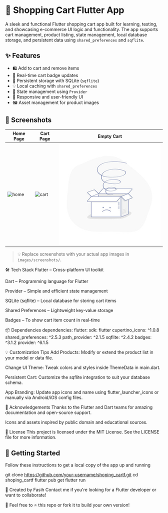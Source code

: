 # 🛒 Shopping Cart Flutter App

A sleek and functional Flutter shopping cart app built for learning, testing, and showcasing e-commerce UI logic and functionality. The app supports cart management, product listing, state management, local database storage, and persistent data using `shared_preferences` and `sqflite`.

## ✨ Features

- 🛍️ Add to cart and remove items
- 🧮 Real-time cart badge updates
- 💾 Persistent storage with SQLite (`sqflite`)
- 💡 Local caching with `shared_preferences`
- 🔄 State management using `Provider`
- 📱 Responsive and user-friendly UI
- 🖼️ Asset management for product images

## 📸 Screenshots

| Home Page | Cart Page | Empty Cart |
|-----------|-----------|-------------|
| ![home](images/screenshots/home.png) | ![cart](images/screenshots/cart.png) | ![empty](images/empty_cart.jpg) |

> 💡 Replace screenshots with your actual app images in `images/screenshots/`.

🛠️ Tech Stack
Flutter – Cross-platform UI toolkit

Dart – Programming language for Flutter

Provider – Simple and efficient state management

SQLite (sqflite) – Local database for storing cart items

Shared Preferences – Lightweight key-value storage

Badges – To show cart item count in real-time

📦 Dependencies
dependencies:
  flutter:
    sdk: flutter
  cupertino_icons: ^1.0.8
  shared_preferences: ^2.5.3
  path_provider: ^2.1.5
  sqflite: ^2.4.2
  badges: ^3.1.2
  provider: ^6.1.5

  💡 Customization Tips
Add Products: Modify or extend the product list in your model or data file.

Change UI Theme: Tweak colors and styles inside ThemeData in main.dart.

Persistent Cart: Customize the sqflite integration to suit your database schema.

App Branding: Update app icons and name using flutter_launcher_icons or manually via Android/iOS config files.

🙌 Acknowledgements
Thanks to the Flutter and Dart teams for amazing documentation and open-source support.

Icons and assets inspired by public domain and educational sources.

📄 License
This project is licensed under the MIT License.
See the LICENSE file for more information.

## 🚀 Getting Started

Follow these instructions to get a local copy of the app up and running

git clone https://github.com/your-username/shoping_cartf.git
cd shoping_cartf
flutter pub get
flutter run

💼 Created by Fasih
Contact me if you're looking for a Flutter developer or want to collaborate!

💬 Feel free to ⭐ this repo or fork it to build your own version!
